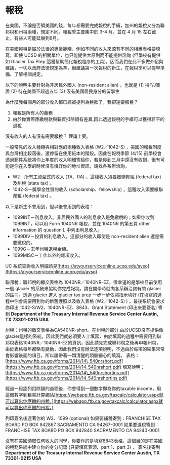 # 報稅


在美國，不論是否領美國的錢，每年都需要完成報稅的手續，加州的報稅又分為聯邦稅和州稅兩種，規定不同。報稅季主要集中於 3-4 月，並在 4 月 15 左右截止，有些人可能延展到6月。
 
在美國報稅是屬於法律的專業範疇，例如不同的收入來源有不同的相應表格要填寫，即使 UCSD 的相關單位，也只能提供大原則而不能提供諮詢 (但學校有提供如 Glacier Tax Prep 這種幫助簡化報稅程序的工具)。因而我們在此不多做介紹與建議，一切以政府法律規定為準，但建議第一次報稅的新生，在報稅季可以提早準備、了解相關規定。

以下的說明主要針對為非居民外國人 (non-resident alien) ，也就是 (1) 持F/J簽證 (2) 待在美國不超過五年 (3) 沒有美國居民身分的留學生

為什麼我每個月的部分收入都已經被提列為稅款了，我卻還要報稅？

1. 報稅是所有人的義務
2. 由於你實際應繳稅款與薪資扣除額有差異,因此透過報稅的手續可以獲得若干的退稅

沒有收入的人有沒有需要報稅？ 理論上要。

一般常見的收入種類與相對應的兩種收入表格 (W2／1042-S) ，美國的報稅制度與台灣相比較落後，還停留在使用紙本的階段。因此在報稅季節 (4/15) 前學校會透過郵件系統將你上年度的收入明細寄給你，若是你到三月中還沒有收到，很有可能是你在入學的時候沒有填好你的地址資訊，請找各系辦洽詢。

* W2－所有工資型式的收入 (TA、RA) ，這種收入須要繳聯邦稅 (federal tax) 及州稅 (state tax) 。
* 1042-S－獎學金性質的收入 (scholarship、fellowship) ，這種收入須要繳聯邦稅 (federal tax) 。

以下是新生不會用到，但以後會用到的表格：

* 1099INT－利息收入。非居民外國人的利息收入是免繳稅的；如果你收到 1099INT，可以用 Form 1040NR 報稅，並在 1040NR 的第五頁 other information 的 question L 中列出利息收入。
* 1099DIV－投資的利息收入。這部分的收入即使是 non-resident alien 還是需要繳稅的。
* 1099G－去年州稅退稅金額。
* 1099MISC－工作以外的雜項收入。

UC 系統查詢收入明細請見[https://atyourserviceonline.ucop.edu/ayso](https://atyourserviceonline.ucop.edu/ayso)

聯邦稅：聯邦稅的繳交表格為 1040NR／1040NR-EZ，很幸運的是學校目前使用一個 glacier 的系統來協助你完成報稅。請在開學時就向各系辦洽詢有關 glacier 的註冊。透過 glacier 進入 glacier tax prep 一步一步依照指示填好 (在填寫的過程中你會需要用到你的新舊護照以及收入表格 (W2／1042-S) ) 。最後系統會要求你印出 1042-S/W2、1040NR-EZ、8843、Grant Statement (印出來要簽名) 寄到 **Department of the Treasury Internal Revenue Service Center Austin, TX 73301-0215 USA**

州稅：州稅的繳交表格為CA540NR-short。在州稅的部分,由於UCSD沒有提供像glacier這樣的系統，因此我們就必須要人工填寫，由於填寫的過程中需要用到聯邦稅表格1040NR／1040NR-EZ的資訊，因此請先完成聯邦稅之後再申報州稅，由於表格每年都略有變動，因此我們沒有辦法逐項說明，不過由於每項的結果常常會影響後面的項目，所以請帶著一顆清醒的頭腦細心的填寫。 表格：[https://www.ftb.ca.gov/forms/2014/14\_540nrshort.pdf](https://www.ftb.ca.gov/forms/2014/14_540nrshort.pdf) 填寫說明：[https://www.ftb.ca.gov/forms/2014/14\_540nrshortins.pdf](https://www.ftb.ca.gov/forms/2014/14_540nrshortins.pdf)

經過一段認列扣除額的過程後，你會得到一個數字即為你的taxable income，用這個數字到稅率計算網站[https://webapp.ftb.ca.gov/taxcalc/calculator.aspx就可以算出你應繳的州稅。](https://webapp.ftb.ca.gov/taxcalc/calculator.aspx就可以算出你應繳的州稅。)

列印簽名後連著你的 W2、1099 (optional)  如果要補稅寄到：FRANCHISE TAX BOARD PO BOX 942867 SACRAMENTO CA 94267-0001 如果要退稅寄到：FRANCHISE TAX BOARD PO BOX 942840 SACRAMENTO CA 94240-0001

沒有在美國領取任何收入的同學，你要作的是填寫[8843表格](http://www.irs.gov/pub/irs-pdf/f8843.pdf)，這個目的是在美國的稅務系統中建立你的身分記錄 (只要填寫表頭、part 1、part 3) ， 簽名後寄到 **Department of the Treasury Internal Revenue Service Center Austin, TX 73301-0215 USA**

